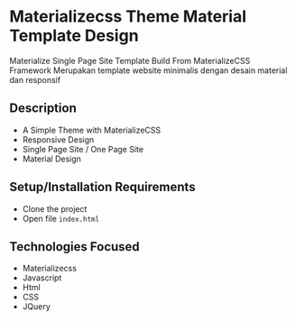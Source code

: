# Materializecss Theme Material Template Design


Materialize Single Page Site Template Build From MaterializeCSS Framework
Merupakan template website minimalis dengan desain material dan responsif

## Description

* A Simple Theme with MaterializeCSS
* Responsive Design
* Single Page Site / One Page Site
* Material Design

## Setup/Installation Requirements

* Clone the project
* Open file `index.html`

## Technologies Focused

- Materializecss
- Javascript
- Html
- CSS
- JQuery




